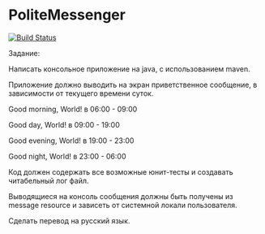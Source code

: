 # PoliteMessenger

[![Build Status](http://circleci-badges-max.herokuapp.com/img/palagen/PoliteMessenger/master?token=:circle-ci-token)](https://circleci.com/gh/palagen/PoliteMessenger/master)

Задание:

Написать консольное приложение на java, с использованием maven.

Приложение должно выводить на экран приветственное сообщение, в зависимости от текущего времени суток.

Good morning, World! в 06:00 - 09:00

Good day, World! в 09:00 - 19:00

Good evening, World! в 19:00 - 23:00

Good night, World! в 23:00 - 06:00

Код должен содержать все возможные юнит-тесты и создавать читабельный лог файл.

Выводящиеся на консоль сообщения должны быть получены из message resource и зависеть от системной локали пользователя.

Сделать перевод на русский язык.
